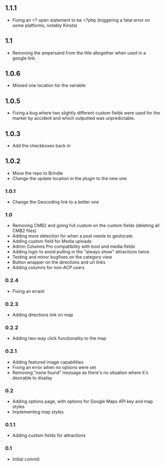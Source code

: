 ## 1.1.1

-   Fixing an <? open statement to be <?php (triggering a fatal error on some platforms, notably Kinsta)

## 1.1

-   Removing the ampersand from the title altogether when used in a google link.

## 1.0.6

-   Missed one location for the variable

## 1.0.5

-   Fixing a bug where two slightly different custom fields were used for the marker by accident and which outputted was unpredictable.

## 1.0.3

-   Add the checkboxes back in

## 1.0.2

-   Move the repo to Brindle
-   Change the update location in the plugin to the new one

### 1.0.1

-   Change the Geocoding link to a better one

### 1.0

-   Removing CMB2 and going full custom on the custom fields (deleting all CMB2 files)
-   Adding more detection for when a post needs to geolocate
-   Adding custom field for Media uploads
-   Admin Columns Pro compatibility with bool and media fields
-   Adding logic to avoid pulling in the "always show" attractions twice
-   Testing and minor bugfixes on the category view
-   Button wrapper on the directions and url links
-   Adding columns for non-ACP users

### 0.2.4

-   Fixing an errant </a>

### 0.2.3

-   Adding directions link on map

### 0.2.2

-   Adding two-way click functionality to the map

### 0.2.1

-   Adding featured image capabilities
-   Fixing an error when no options were set
-   Removing "none found" message as there's no situation where it's desirable to display

### 0.2

-   Adding options page, with options for Google Maps API key and map styles
-   Implementing map styles

### 0.1.1

-   Adding custom fields for attractions

### 0.1

-   Initial commit

